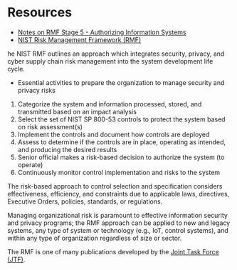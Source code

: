 # Resources
- [Notes on RMF Stage 5 - Authorizing Information Systems](https://github.com/FredericGariepy/LighthouseLabs/blob/26b7a232035fe338a614686c0459e73eeaf79e79/PKM/W5/D1/RMF/RMF%20Stage%205%20-%20Authorizing%20Information%20Systems.md)
- [NIST Risk Management Framework (RMF)](https://csrc.nist.gov/Projects/risk-management)

he NIST RMF outlines an approach which integrates security, privacy, and cyber supply chain risk management into the system development life cycle. 

- Essential activities to prepare the organization to manage security and privacy risks
1. Categorize the system and information processed, stored, and transmitted based on an impact analysis
2. Select the set of NIST SP 800-53 controls to protect the system based on risk assessment(s)
3. Implement the controls and document how controls are deployed
4. Assess to determine if the controls are in place, operating as intended, and producing the desired results
5. Senior official makes a risk-based decision to authorize the system (to operate)
6. Continuously monitor control implementation and risks to the system

The risk-based approach to control selection and specification considers effectiveness, efficiency, and constraints due to applicable laws, directives, Executive Orders, policies, standards, or regulations.

Managing organizational risk is paramount to effective information security and privacy programs; the RMF approach can be applied to new and legacy systems, any type of system or technology (e.g., IoT, control systems), and within any type of organization regardless of size or sector.

The RMF is one of many publications developed by the [Joint Task Force (JTF)](https://csrc.nist.gov/Projects/risk-management/fisma-background#ftn1). 
